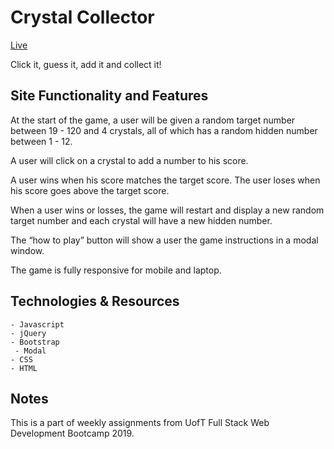 # Crystal Collector

[Live](https://yukanishijima.github.io/Crystal-Collector/)

Click it, guess it, add it and collect it! 

## Site Functionality and Features

At the start of the game, a user will be given a random target number between 19 - 120 and 4 crystals, all of which has a random hidden number between 1 - 12.  

A user will click on a crystal to add a number to his score.  

A user wins when his score matches the target score. The user loses when his score goes above the target score.  

When a user wins or losses, the game will restart and display a new random target number and each crystal will have a new hidden number.  

The “how to play” button will show a user the game instructions in a modal window.  

The game is fully responsive for mobile and laptop.  

## Technologies & Resources
```
- Javascript
- jQuery
- Bootstrap 
 - Modal
- CSS
- HTML
```
## Notes

This is a part of weekly assignments from UofT Full Stack Web Development Bootcamp 2019.  